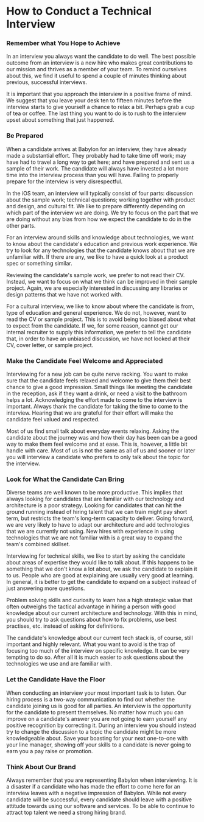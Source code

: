 # How to Conduct a Technical Interview

### Remember what You Hope to Achieve

In an interview you always want the candidate to do well. The best possible outcome from an interview is a new hire who makes great contributions to our mission and thrives as a member of your team. To remind ourselves about this, we find it useful to spend a couple of minutes thinking about previous, successful interviews.

It is important that you approach the interview in a positive frame of mind. We suggest that you leave your desk ten to fifteen minutes before the interview starts to give yourself a chance to relax a bit. Perhaps grab a cup of tea or coffee. The last thing you want to do is to rush to the interview upset about something that just happened.

### Be Prepared

When a candidate arrives at Babylon for an interview, they have already made a substantial effort. They probably had to take time off work; may have had to travel a long way to get here; and have prepared and sent us a sample of their work. The candidate will always have invested a lot more time into the interview process than you will have. Failing to properly prepare for the interview is very disrespectful.

In the iOS team, an interview will typically consist of four parts: discussion about the sample work; technical questions; working together with product and design, and cultural fit. We like to prepare differently depending on which part of the interview we are doing. We try to focus on the part that we are doing without any bias from how we expect the candidate to do in the other parts.

For an interview around skills and knowledge about technologies, we want to know about the candidate's education and previous work experience. We try to look for any technologies that the candidate knows about that we are unfamiliar with. If there are any, we like to have a quick look at a product spec or something similar.

Reviewing the candidate's sample work, we prefer to not read their CV. Instead, we want to focus on what we think can be improved in their sample project. Again, we are especially interested in discussing any libraries or design patterns that we have not worked with.

For a cultural interview, we like to know about where the candidate is from, type of education and general experience. We do not, however, want to read the CV or sample project. This is to avoid being too biased about what to expect from the candidate. If we, for some reason, cannot get our internal recruiter to supply this information, we prefer to tell the candidate that, in order to have an unbiased discussion, we have not looked at their CV, cover letter, or sample project.

### Make the Candidate Feel Welcome and Appreciated

Interviewing for a new job can be quite nerve racking. You want to make sure that the candidate feels relaxed and welcome to give them their best chance to give a good impression. Small things like meeting the candidate in the reception, ask if they want a drink, or need a visit to the bathroom helps a lot. Acknowledging the effort made to come to the interview is important. Always thank the candidate for taking the time to come to the interview. Hearing that we are grateful for their effort will make the candidate feel valued and respected.

Most of us find small talk about everyday events relaxing. Asking the candidate about the journey was and how their day has been can be a good way to make them feel welcome and at ease. This is, however, a little bit handle with care. Most of us is not the same as all of us and sooner or later you will interview a candidate who prefers to only talk about the topic for the interview.

### Look for What the Candidate Can Bring

Diverse teams are well known to be more productive. This implies that always looking for candidates that are familiar with our technology and architecture is a poor strategy. Looking for candidates that can hit the ground running instead of hiring talent that we can train might pay short term, but restricts the team's long-term capacity to deliver. Going forward, we are very likely to have to adapt our architecture and add technologies that we are currently not using. New hires with experience in using technologies that we are not familiar with is a great way to expand the team's combined skillset.

Interviewing for technical skills, we like to start by asking the candidate about areas of expertise they would like to talk about. If this happens to be something that we don't know a lot about, we ask the candidate to explain it to us. People who are good at explaining are usually very good at learning. In general, it is better to get the candidate to expand on a subject instead of just answering more questions.

Problem solving skills and curiosity to learn has a high strategic value that often outweighs the tactical advantage in hiring a person with good knowledge about our current architecture and technology. With this in mind, you should try to ask questions about how to fix problems, use best practises, etc. instead of asking for definitions.

The candidate's knowledge about our current tech stack is, of course, still important and highly relevant. What you want to avoid is the trap of focusing too much of the interview on specific knowledge. It can be very tempting to do so. After all it is much easier to ask questions about the technologies we use and are familiar with.

###  Let the Candidate Have the Floor

When conducting an interview your most important task is to listen. Our hiring process is a two-way communication to find out whether the candidate joining us is good for all parties. An interview is the opportunity for the candidate to present themselves. No matter how much you can improve on a candidate's answer you are not going to earn yourself any positive recognition by correcting it. During an interview you should instead try to change the discussion to a topic the candidate might be more knowledgeable about. Save your boasting for your next one-to-one with your line manager, showing off your skills to a candidate is never going to earn you a pay raise or promotion.

### Think About Our Brand

Always remember that you are representing Babylon when interviewing. It is a disaster if a candidate who has made the effort to come here for an interview leaves with a negative impression of Babylon. While not every candidate will be successful, every candidate should leave with a positive attitude towards using our software and services. To be able to continue to attract top talent we need a strong hiring brand.
